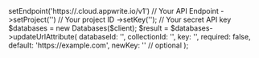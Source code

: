 <?php

use Appwrite\Client;
use Appwrite\Services\Databases;

$client = (new Client())
    ->setEndpoint('https://<REGION>.cloud.appwrite.io/v1') // Your API Endpoint
    ->setProject('<YOUR_PROJECT_ID>') // Your project ID
    ->setKey('<YOUR_API_KEY>'); // Your secret API key

$databases = new Databases($client);

$result = $databases->updateUrlAttribute(
    databaseId: '<DATABASE_ID>',
    collectionId: '<COLLECTION_ID>',
    key: '',
    required: false,
    default: 'https://example.com',
    newKey: '' // optional
);